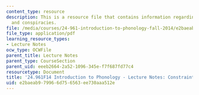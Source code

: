 ```yaml
---
content_type: resource
description: This is a resource file that contains information regarding constraints
  and conspiracies.
file: /media/courses/24-961-introduction-to-phonology-fall-2014/e2baeab979966d756563ee730aaa512e_MIT24_961F14_Lecture4.pdf
file_type: application/pdf
learning_resource_types:
- Lecture Notes
ocw_type: OCWFile
parent_title: Lecture Notes
parent_type: CourseSection
parent_uid: eeeb2664-2a52-1096-345e-f7f687fd77c4
resourcetype: Document
title: '24.961F14 Introduction to Phonology - Lecture Notes: Constraints and Conspiracies'
uid: e2baeab9-7996-6d75-6563-ee730aaa512e
---
```

